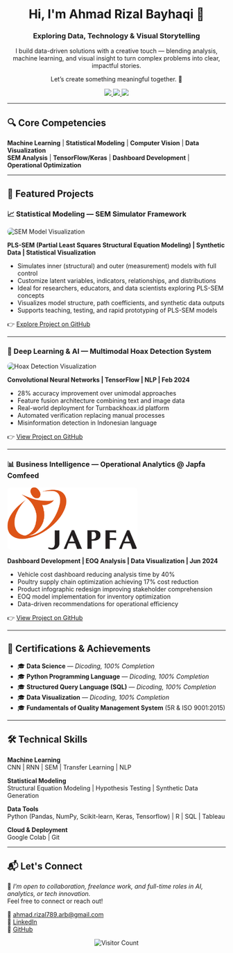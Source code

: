 <!-- ========================== -->
<!--     GREETING SECTION      -->
<!-- ========================== -->

<h1 align="center">Hi, I'm Ahmad Rizal Bayhaqi 👋</h1>
<h3 align="center">Exploring Data, Technology & Visual Storytelling</h3>

<p align="center">
  I build data-driven solutions with a creative touch —  
  blending analysis, machine learning, and visual insight  
  to turn complex problems into clear, impactful stories.
</p>

<p align="center">
  Let’s create something meaningful together. 🚀
</p>

<p align="center">
  <a href="mailto:ahmad.rizal789.arb@gmail.com">
    <img src="https://img.shields.io/badge/Email-Contact%20Me-red?style=flat-square&logo=gmail" />
  </a>
  <a href="https://www.linkedin.com/in/rizalarb/">
    <img src="https://img.shields.io/badge/LinkedIn-Connect-blue?style=flat-square&logo=linkedin" />
  </a>
  <a href="https://github.com/rizalarb">
    <img src="https://img.shields.io/badge/GitHub-Repositories-181717?style=flat-square&logo=github" />
  </a>
</p>


---

## 🔍 Core Competencies

**Machine Learning** | **Statistical Modeling** | **Computer Vision** | **Data Visualization**  
**SEM Analysis** | **TensorFlow/Keras** | **Dashboard Development** | **Operational Optimization**

---

## 🚀 Featured Projects

<!-- ================= SEM SIMULATOR PROJECT ================= -->
### 📈 Statistical Modeling — SEM Simulator Framework

<p float="left">
  <img src="https://github.com/rizalarb/PLS-SEM-Model-Simulator-Customizable-Inner-and-Outer-Model-with-Synthetic-Data-Visualization/blob/master/mathematics-10-01379-g001-550.jpg" width="300px" style="border-radius:8px;" alt="SEM Model Visualization">
</p>

**PLS-SEM (Partial Least Squares Structural Equation Modeling) | Synthetic Data | Statistical Visualization**  
- Simulates inner (structural) and outer (measurement) models with full control  
- Customize latent variables, indicators, relationships, and distributions  
- Ideal for researchers, educators, and data scientists exploring PLS-SEM concepts  
- Visualizes model structure, path coefficients, and synthetic data outputs 
- Supports teaching, testing, and rapid prototyping of PLS-SEM models


👉 [Explore Project on GitHub](https://github.com/rizalarb/SEM-Simulator-Customizable-Inner-and-Outer-Model-with-Synthetic-Data-Visualization)

---

<!-- ================= HOAX DETECTION PROJECT ================= -->
### 🤖 Deep Learning & AI — Multimodal Hoax Detection System

<p float="left">
  <img src="https://github.com/rizalarb/Application-Multimodel-Deep-Learning-Detecting-Hoax-News-Turnbackhoax.id-CNN/blob/master/Fake%20News%20Image.jpg?raw=true" width="300px" style="border-radius:8px;" alt="Hoax Detection Visualization">
</p>

**Convolutional Neural Networks | TensorFlow | NLP | Feb 2024**  
- 28% accuracy improvement over unimodal approaches  
- Feature fusion architecture combining text and image data  
- Real-world deployment for Turnbackhoax.id platform  
- Automated verification replacing manual processes  
- Misinformation detection in Indonesian language

👉 [View Project on GitHub](https://github.com/rizalarb/Application-Multimodel-Deep-Learning-Detecting-Hoax-News-Turnbackhoax.id-CNN)

---

<!-- ================= JAPFA INTERNSHIP PROJECT ================= -->
### 📊 Business Intelligence — Operational Analytics @ Japfa Comfeed

<p float="left">
  <img src="https://github.com/rizalarb/Internship-Projects-at-PT-Japfa-Comfeed-Indonesia-Makassar-Unit/blob/master/Japfa%20Logo.png?raw=true" width="300px" style="border-radius:8px;" alt="Japfa Company Logo">
</p>

**Dashboard Development | EOQ Analysis | Data Visualization | Jun 2024**  
- Vehicle cost dashboard reducing analysis time by 40%  
- Poultry supply chain optimization achieving 17% cost reduction  
- Product infographic redesign improving stakeholder comprehension  
- EOQ model implementation for inventory optimization  
- Data-driven recommendations for operational efficiency

👉 [View Project on GitHub](https://github.com/rizalarb/Internship-Projects-at-PT-Japfa-Comfeed-Indonesia-Makassar-Unit)

---

## 📜 Certifications & Achievements

- 🎓 **Data Science** — *Dicoding, 100% Completion*  
- 🎓 **Python Programming Language** — *Dicoding, 100% Completion*  
- 🎓 **Structured Query Language (SQL)** — *Dicoding, 100% Completion*  
- 🎓 **Data Visualization** — *Dicoding, 100% Completion*  
- 🎓 **Fundamentals of Quality Management System** (5R & ISO 9001:2015)
 
---

## 🛠️ Technical Skills

**Machine Learning**  
CNN | RNN | SEM | Transfer Learning | NLP  

**Statistical Modeling**  
Structural Equation Modeling | Hypothesis Testing | Synthetic Data Generation  

**Data Tools**  
Python (Pandas, NumPy, Scikit-learn, Keras, Tensorflow) | R | SQL | Tableau  

**Cloud & Deployment**  
Google Colab | Git   

---

## 📬 Let's Connect

🚀 *I'm open to collaboration, freelance work, and full-time roles in AI, analytics, or tech innovation.*  
Feel free to connect or reach out!

📧 [ahmad.rizal789.arb@gmail.com](mailto:ahmad.rizal789.arb@gmail.com)  
🔗 [LinkedIn](https://www.linkedin.com/in/rizalarb/)  
🐙 [GitHub](https://github.com/rizalarb)  

<p align="center">
  <img src="https://komarev.com/ghpvc/?username=rizalarb&color=blueviolet" alt="Visitor Count"/>
</p>

<!-- =================================== -->
<!--          END OF PORTFOLIO          -->
<!-- =================================== -->
